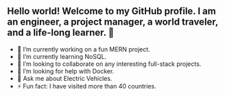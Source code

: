 ## Hello world! Welcome to my GitHub profile. I am an engineer, a project manager, a world traveler, and a life-long learner. 👋

- 🔭 I’m currently working on a fun MERN project.
- 🌱 I’m currently learning NoSQL.
- 👯 I’m looking to collaborate on any interesting full-stack projects.
- 🤔 I’m looking for help with Docker.
- 💬 Ask me about Electric Vehicles.
- ⚡ Fun fact: I have visited more than 40 countries.
